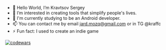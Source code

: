 - 👋 Hello World, I’m Kravtsov Sergey
- 👀 I’m interested in creating tools that simplify people's lives.
- 🌱 I'm currently studying to be an Android developer.
- 📫 You can contact me by email jard.mozq@gmail.com or in TG @kraffc
- ⚡ Fun fact: I used to create an indie game 

[![codewars](https://www.codewars.com/users/KravtsovSO64/badges/large)](https://www.codewars.com/users/KravtsovSO64)
